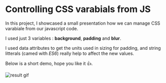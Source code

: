 # Controlling CSS varabials from JS

In this project, I showcased a small presentation how we can manage CSS varabiale from our javascript code.

I used just 3 variables : **background**, **padding** and **blur**.

I used data attributes to get the units used in sizing for padding, and string litterals (camed with *ES6*) really help to affect the new values.

Below is a short demo, hope you like it 👍.

<img src="./imgs/Playing-with-CSS-variales.gif" alt="result gif">
